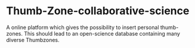 # Thumb-Zone-collaborative-science
A online platform which gives the possibility to insert personal thumb-zones. This should lead to an open-science database containing many diverse Thumbzones.
